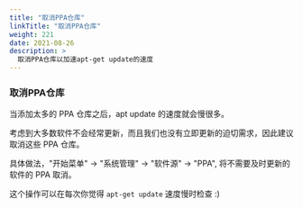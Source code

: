 ```yaml
---
title: "取消PPA仓库"
linkTitle: "取消PPA仓库"
weight: 221
date: 2021-08-26
description: >
  取消PPA仓库以加速apt-get update的速度
---
```



### 取消PPA仓库

当添加太多的 PPA 仓库之后，apt update 的速度就会慢很多。

考虑到大多数软件不会经常更新，而且我们也没有立即更新的迫切需求，因此建议取消这些 PPA 仓库。

具体做法，"开始菜单" -> "系统管理" -> "软件源" -> "PPA", 将不需要及时更新的软件的 PPA 取消。

这个操作可以在每次你觉得 `apt-get update` 速度慢时检查 :)

